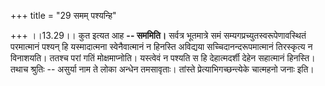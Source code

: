 +++
title = "29 समम् पश्यन्हि"

+++
।।13.29।। कुत इत्यत आह **-- सममिति।** सर्वत्र भूतमात्रे समं
सम्यगप्रच्युतस्वरूपेणावस्थितं परमात्मानं पश्यन् हि यस्मादात्मना
स्वेनैवात्मानं न हिनस्ति अविद्यया सच्चिदानन्दरूपमात्मानं तिरस्कृत्य न
विनाशयति। ततश्च परां गतिं मोक्षमाप्नोति। यस्त्वेवं न पश्यति स हि
देहात्मदर्शी देहेन सहात्मानं हिनस्ति। तथाच श्रुतिः -- असुर्या नाम ते
लोका अन्धेन तमसावृताः। तांस्ते प्रेत्याभिगच्छन्त्येके चात्महनो जनाः इति।
